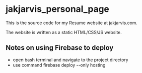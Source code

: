 # jakjarvis_personal_page

This is the source code for my Resume website at jakjarvis.com.

The website is written as a static HTML/CSS/JS website.

## Notes on using Firebase to deploy

- open bash terminal and navigate to the project directory
- use command
  firebase deploy --only hosting
